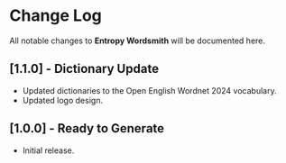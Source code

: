 # Change Log

All notable changes to **Entropy Wordsmith** will be documented here.

## [1.1.0] - Dictionary Update
- Updated dictionaries to the Open English Wordnet 2024 vocabulary.
- Updated logo design.

## [1.0.0] - Ready to Generate
- Initial release.